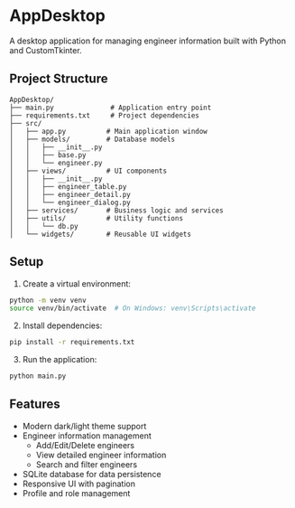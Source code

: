 # AppDesktop

A desktop application for managing engineer information built with Python and CustomTkinter.

## Project Structure

```
AppDesktop/
├── main.py              # Application entry point
├── requirements.txt     # Project dependencies
├── src/
│   ├── app.py          # Main application window
│   ├── models/         # Database models
│   │   ├── __init__.py
│   │   ├── base.py
│   │   └── engineer.py
│   ├── views/          # UI components
│   │   ├── __init__.py
│   │   ├── engineer_table.py
│   │   ├── engineer_detail.py
│   │   └── engineer_dialog.py
│   ├── services/       # Business logic and services
│   ├── utils/          # Utility functions
│   │   └── db.py
│   └── widgets/        # Reusable UI widgets
```

## Setup

1. Create a virtual environment:
```bash
python -m venv venv
source venv/bin/activate  # On Windows: venv\Scripts\activate
```

2. Install dependencies:
```bash
pip install -r requirements.txt
```

3. Run the application:
```bash
python main.py
```

## Features

- Modern dark/light theme support
- Engineer information management
  - Add/Edit/Delete engineers
  - View detailed engineer information
  - Search and filter engineers
- SQLite database for data persistence
- Responsive UI with pagination
- Profile and role management
